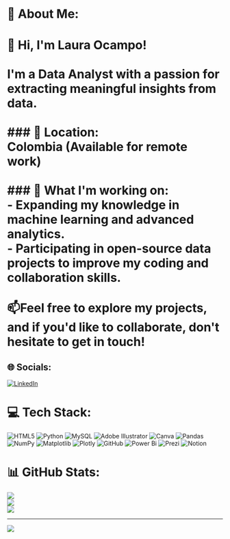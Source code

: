 # 💫 About Me:
# 👋 Hi, I'm Laura Ocampo!<br><br>I'm a **Data Analyst** with a passion for extracting meaningful insights from data.<br><br>### 📍 **Location**:  <br>Colombia (Available for remote work)<br><br>### 🌱 **What I'm working on**:<br>- Expanding my knowledge in **machine learning** and **advanced analytics**.<br>- Participating in **open-source data projects** to improve my coding and collaboration skills.<br><br>📫Feel free to explore my projects, and if you'd like to collaborate, don't hesitate to get in touch!


## 🌐 Socials:
[![LinkedIn](https://img.shields.io/badge/LinkedIn-%230077B5.svg?logo=linkedin&logoColor=white)](https://linkedin.com/in/https://www.linkedin.com/in/lauraocampocampo/) 

# 💻 Tech Stack:
![HTML5](https://img.shields.io/badge/html5-%23E34F26.svg?style=for-the-badge&logo=html5&logoColor=white) ![Python](https://img.shields.io/badge/python-3670A0?style=for-the-badge&logo=python&logoColor=ffdd54) ![MySQL](https://img.shields.io/badge/mysql-4479A1.svg?style=for-the-badge&logo=mysql&logoColor=white) ![Adobe Illustrator](https://img.shields.io/badge/adobe%20illustrator-%23FF9A00.svg?style=for-the-badge&logo=adobe%20illustrator&logoColor=white) ![Canva](https://img.shields.io/badge/Canva-%2300C4CC.svg?style=for-the-badge&logo=Canva&logoColor=white) ![Pandas](https://img.shields.io/badge/pandas-%23150458.svg?style=for-the-badge&logo=pandas&logoColor=white) ![NumPy](https://img.shields.io/badge/numpy-%23013243.svg?style=for-the-badge&logo=numpy&logoColor=white) ![Matplotlib](https://img.shields.io/badge/Matplotlib-%23ffffff.svg?style=for-the-badge&logo=Matplotlib&logoColor=black) ![Plotly](https://img.shields.io/badge/Plotly-%233F4F75.svg?style=for-the-badge&logo=plotly&logoColor=white) ![GitHub](https://img.shields.io/badge/github-%23121011.svg?style=for-the-badge&logo=github&logoColor=white) ![Power Bi](https://img.shields.io/badge/power_bi-F2C811?style=for-the-badge&logo=powerbi&logoColor=black) ![Prezi](https://img.shields.io/badge/Prezi-%23000000.svg?style=for-the-badge&logo=Prezi&logoColor=white) ![Notion](https://img.shields.io/badge/Notion-%23000000.svg?style=for-the-badge&logo=notion&logoColor=white)
# 📊 GitHub Stats:
![](https://github-readme-stats.vercel.app/api?username=50Carrot&theme=dark&hide_border=false&include_all_commits=false&count_private=false)<br/>
![](https://github-readme-streak-stats.herokuapp.com/?user=50Carrot&theme=dark&hide_border=false)<br/>
![](https://github-readme-stats.vercel.app/api/top-langs/?username=50Carrot&theme=dark&hide_border=false&include_all_commits=false&count_private=false&layout=compact)

---
[![](https://visitcount.itsvg.in/api?id=50Carrot&icon=0&color=0)](https://visitcount.itsvg.in)


  
<!-- Proudly created with GPRM ( https://gprm.itsvg.in ) -->
